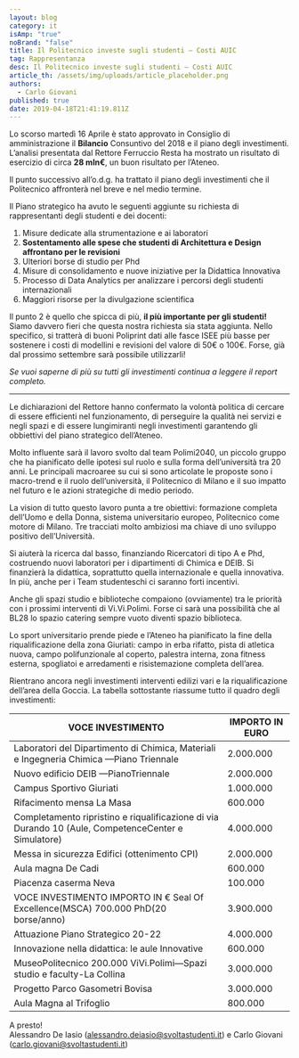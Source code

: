 ```yaml
---
layout: blog
category: it
isAmp: "true"
noBrand: "false"
title: Il Politecnico investe sugli studenti – Costi AUIC
tag: Rappresentanza
desc: Il Politecnico investe sugli studenti – Costi AUIC
article_th: /assets/img/uploads/article_placeholder.png
authors:
  - Carlo Giovani
published: true
date: 2019-04-18T21:41:19.811Z
---
```

Lo scorso martedì 16 Aprile è stato approvato in Consiglio di amministrazione il  **Bilancio** Consuntivo del 2018 e il piano degli investimenti. L’analisi presentata dal Rettore Ferruccio Resta ha mostrato un risultato di esercizio di circa  **28 mln€**, un buon risultato per l’Ateneo.

Il punto successivo all’o.d.g. ha trattato il piano degli investimenti che il Politecnico affronterà nel breve e nel medio termine.

Il Piano strategico ha avuto le seguenti aggiunte su richiesta di rappresentanti degli studenti e dei docenti:

1. Misure dedicate alla strumentazione e ai laboratori
2. **Sostentamento alle spese che studenti di Architettura e Design affrontano per le revisioni**
3. Ulteriori borse di studio per Phd
4. Misure di consolidamento e nuove iniziative per la Didattica Innovativa
5. Processo di Data Analytics per analizzare i percorsi degli studenti internazionali
6. Maggiori risorse per la divulgazione scientifica

Il punto 2 è quello che spicca di più,  **il più importante per gli studenti!** Siamo davvero fieri che questa nostra richiesta sia stata aggiunta. Nello specifico, si tratterà di buoni Poliprint dati alle fasce ISEE più basse per sostenere i costi di modellini e revisioni del valore di 50€ o 100€. Forse, già dal prossimo settembre sarà possibile utilizzarli!

*Se vuoi saperne di più su tutti gli investimenti continua a leggere il report completo.*

- - -

Le dichiarazioni del Rettore hanno confermato la volontà politica di cercare di essere efficienti nel funzionamento, di perseguire la qualità nei servizi e negli spazi e di essere lungimiranti negli investimenti garantendo gli obbiettivi del piano strategico dell’Ateneo.

Molto influente sarà il lavoro svolto dal team Polimi2040, un piccolo gruppo che ha pianificato delle ipotesi sul ruolo e sulla forma dell’università tra 20 anni. Le principali macroaree su cui si sono articolate le proposte sono i macro-trend e il ruolo dell’università, il Politecnico di Milano e il suo impatto nel futuro e le azioni strategiche di medio periodo.

La vision di tutto questo lavoro punta a tre obiettivi: formazione completa dell’Uomo e della Donna, sistema universitario europeo, Politecnico come motore di Milano. Tre tracciati molto ambiziosi ma chiave di uno sviluppo positivo dell’Università.

Si aiuterà la ricerca dal basso, finanziando Ricercatori di tipo A e Phd, costruendo nuovi laboratori per i dipartimenti di Chimica e DEIB. Si finanzierà la didattica, soprattutto quella internazionale e quella innovativa. In più, anche per i Team studenteschi ci saranno forti incentivi.

Anche gli spazi studio e biblioteche compaiono (ovviamente) tra le priorità con i prossimi interventi di Vi.Vi.Polimi. Forse ci sarà una possibilità che al BL28 lo spazio catering sempre vuoto diventi spazio biblioteca.

Lo sport universitario prende piede e l’Ateneo ha pianificato la fine della riqualificazione della zona Giuriati: campo in erba rifatto, pista di atletica nuova, campo polifunzionale al coperto, palestra interna, zona fitness esterna, spogliatoi e arredamenti e risistemazione completa dell’area.

Rientrano ancora negli investimenti interventi edilizi vari e la riqualificazione dell’area della Goccia. La tabella sottostante riassume tutto il quadro degli investimenti:

| VOCE INVESTIMENTO                                                                                   | IMPORTO IN EURO |
| --------------------------------------------------------------------------------------------------- | --------------- |
| Laboratori del Dipartimento di Chimica, Materiali e Ingegneria Chimica —Piano Triennale             | 2.000.000       |
| Nuovo edificio DEIB —PianoTriennale                                                                 | 2.000.000       |
| Campus Sportivo Giuriati                                                                            | 1.000.000       |
| Rifacimento mensa La Masa                                                                           | 600.000         |
| Completamento ripristino e riqualificazione di via Durando 10 (Aule, CompetenceCenter e Simulatore) | 4.000.000       |
| Messa in sicurezza Edifici (ottenimento CPI)                                                        | 2.000.000       |
| Aula magna De Cadi                                                                                  | 600.000         |
| Piacenza caserma Neva                                                                               | 100.000         |
| VOCE INVESTIMENTO IMPORTO IN € Seal Of Excellence(MSCA) 700.000 PhD(20 borse/anno)                  | 3.900.000       |
| Attuazione Piano Strategico 20-22                                                                   | 4.000.000       |
| Innovazione nella didattica: le aule Innovative                                                     | 600.000         |
| MuseoPolitecnico 200.000 ViVi.Polimi—Spazi studio e faculty-La Collina                              | 3.000.000       |
| Progetto Parco Gasometri Bovisa                                                                     | 3.000.000       |
| Aula Magna al Trifoglio                                                                             | 800.000         |

A presto!\
Alessandro De Iasio (alessandro.deiasio@svoltastudenti.it) e Carlo Giovani (carlo.giovani@svoltastudenti.it)